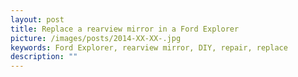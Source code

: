 ```yaml
---
layout: post
title: Replace a rearview mirror in a Ford Explorer
picture: /images/posts/2014-XX-XX-.jpg
keywords: Ford Explorer, rearview mirror, DIY, repair, replace
description: ""
---
```

